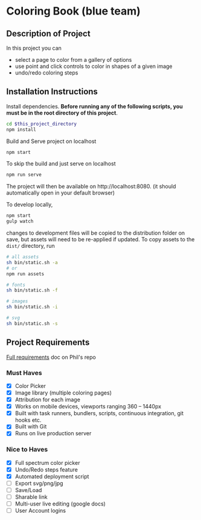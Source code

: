 # Coloring Book (blue team)

## Description of Project

In this project you can

-   select a page to color from a gallery of options
-   use point and click controls to color in shapes of a given image
-   undo/redo coloring steps

## Installation Instructions

Install dependencies. **Before running any of the following scripts, you must be in the root directory of this project**.

```bash
cd $this_project_directory
npm install
```

Build and Serve project on localhost

```bash
npm start
```

To skip the build and just serve on localhost
```bash
npm run serve
```

The project will then be available on http://localhost:8080. (it should automatically open in your default browser)

To develop locally, 
```bash
npm start
gulp watch
```

changes to development files will be copied to the distribution folder on save, but assets will need to be re-applied if updated. To copy assets to the `dist/` directory, run
```bash
# all assets
sh bin/static.sh -a
# or
npm run assets

# fonts
sh bin/static.sh -f

# images
sh bin/static.sh -i

# svg
sh bin/static.sh -s

```

## Project Requirements

[Full requirements](https://github.com/philsinatra/IDM-T380/blob/master/docs/project.md) doc on Phil's repo

### Must Haves

-   [x] Color Picker
-   [x] Image library (multiple coloring pages)
-   [x] Attribution for each image
-   [x] Works on mobile devices, viewports ranging 360 – 1440px
-   [x] Built with task runners, bundlers, scripts, continuous integration, git hooks etc.
-   [x] Built with Git
-   [x] Runs on live production server

### Nice to Haves

-   [x] Full spectrum color picker
-   [x] Undo/Redo steps feature
-   [x] Automated deployment script
-   [ ] Export svg/png/jpg
-   [ ] Save/Load
-   [ ] Sharable link
-   [ ] Multi-user live editing (google docs)
-   [ ] User Account logins
